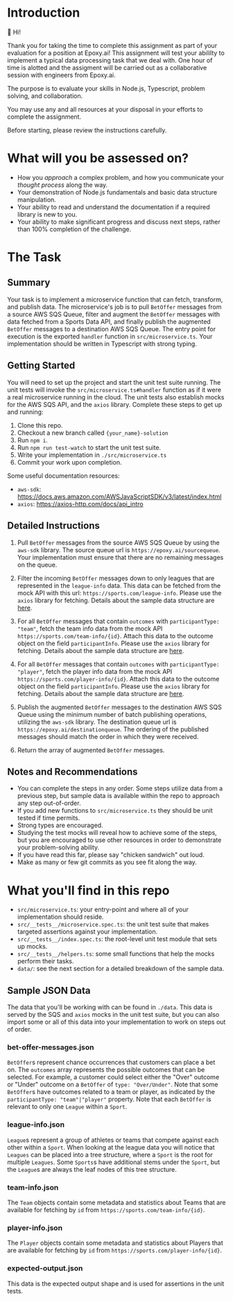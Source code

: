 # Introduction

👋 Hi!

Thank you for taking the time to complete this assignment as part of your evaluation for a position at Epoxy.ai! This assignment will test your abililty to implement a typical data processing task that we deal with. One hour of time is alotted and the assigment will be carried out as a collaborative session with engineers from Epoxy.ai.

The purpose is to evaluate your skills in Node.js, Typescript, problem solving, and collaboration.

You may use any and all resources at your disposal in your efforts to complete the assignment.

Before starting, please review the instructions carefully.

# What will you be assessed on?

* How you _approach_ a complex problem, and how you communicate your _thought process_ along the way.
* Your demonstration of Node.js fundamentals and basic data structure manipulation.
* Your ability to read and understand the documentation if a required library is new to you.
* Your ability to make significant progress and discuss next steps, rather than 100% completion of the challenge.

# The Task

## Summary

Your task is to implement a microservice function that can fetch, transform, and publish data. The microservice's job is to pull `BetOffer` messages from a source AWS SQS Queue, filter and augment the `BetOffer` messages with data fetched from a Sports Data API, and finally publish the augmented `BetOffer` messages to a destination AWS SQS Queue. The entry point for execution is the exported `handler` function in `src/microservice.ts`. Your implementation should be written in Typescript with strong typing.

## Getting Started

You will need to set up the project and start the unit test suite running. The unit tests will invoke the `src/microservice.ts#handler` function as if it were a real microservice running in the cloud. The unit tests also establish mocks for the AWS SQS API, and the `axios` library. Complete these steps to get up and running:

1. Clone this repo.
2. Checkout a new branch called `{your_name}-solution`
3. Run `npm i`.
4. Run `npm run test-watch` to start the unit test suite.
5. Write your implementation in `./src/microservice.ts`
6. Commit your work upon completion.

Some useful documentation resources:
* `aws-sdk`: https://docs.aws.amazon.com/AWSJavaScriptSDK/v3/latest/index.html
* `axios`: https://axios-http.com/docs/api_intro

## Detailed Instructions

1. Pull `BetOffer` messages from the source AWS SQS Queue by using the `aws-sdk` library. The source queue url is `https://epoxy.ai/sourcequeue`. Your implementation must ensure that there are no remaining messages on the queue.

2. Filter the incoming `BetOffer` messages down to only leagues that are represented in the `league-info` data. This data can be fetched from the mock API with this url: `https://sports.com/league-info`. Please use the `axios` library for fetching. Details about the sample data structure are [here](#sample-json-data).

3. For all `BetOffer` messages that contain `outcomes` with `participantType: "team"`, fetch the team info data from the mock API `https://sports.com/team-info/{id}`. Attach this data to the outcome object on the field `participantInfo`. Please use the `axios` library for fetching. Details about the sample data structure are [here](#sample-json-data).

4. For all `BetOffer` messages that contain `outcomes` with `participantType: "player"`, fetch the player info data from the mock API `https://sports.com/player-info/{id}`. Attach this data to the outcome object on the field `participantInfo`. Please use the `axios` library for fetching. Details about the sample data structure are [here](#sample-json-data).

5. Publish the augmented `BetOffer` messages to the destination AWS SQS Queue using the minimum number of batch publishing operations, utilizing the `aws-sdk` library. The destination queue url is `https://epoxy.ai/destinationqueue`. The ordering of the published messages should match the order in which they were received.

6. Return the array of augmented `BetOffer` messages.

## Notes and Recommendations

* You can complete the steps in any order. Some steps utilize data from a previous step, but sample data is available within the repo to approach any step out-of-order.
* If you add new functions to `src/microservice.ts` they should be unit tested if time permits.
* Strong types are encouraged.
* Studying the test mocks will reveal how to achieve some of the steps, but you are encouraged to use other resources in order to demonstrate your problem-solving ability.
* If you have read this far, please say "chicken sandwich" out loud.
* Make as many or few git commits as you see fit along the way.

# What you'll find in this repo

* `src/microservice.ts`: your entry-point and where all of your implementation should reside.
* `src/__tests__/microservice.spec.ts`: the unit test suite that makes targeted assertions against your implementation.
* `src/__tests__/index.spec.ts`: the root-level unit test module that sets up mocks.
* `src/__tests__/helpers.ts`: some small functions that help the mocks perform their tasks.
* `data/`: see the next section for a detailed breakdown of the sample data.

## Sample JSON Data

The data that you'll be working with can be found in `./data`. This data is served by the SQS and `axios` mocks in the unit test suite, but you can also import some or all of this data into your implementation to work on steps out of order.

### bet-offer-messages.json

`BetOffer`s represent chance occurrences that customers can place a bet on. The `outcomes` array represents the possible outcomes that can be selected. For example, a customer could select either the "Over" outcome or "Under" outcome on a `BetOffer` of `type: "Over/Under"`. Note that some `BetOffer`s have outcomes related to a team or player, as indicated by the `participantType: "team"|"player"` property. Note that each `BetOffer` is relevant to only one `League` within a `Sport`.

### league-info.json

`League`s represent a group of athletes or teams that compete against each other within a `Sport`. When looking at the league data you will notice that `Leagues` can be placed into a tree structure, where a `Sport` is the root for multiple `Leagues`. Some `Sports`s have additional stems under the `Sport`, but the `League`s are always the leaf nodes of this tree structure.

### team-info.json

The `Team` objects contain some metadata and statistics about Teams that are available for fetching by `id` from `https://sports.com/team-info/{id}`.

### player-info.json

The `Player` objects contain some metadata and statistics about Players that are available for fetching by `id` from `https://sports.com/player-info/{id}`.

### expected-output.json

This data is the expected output shape and is used for assertions in the unit tests.
